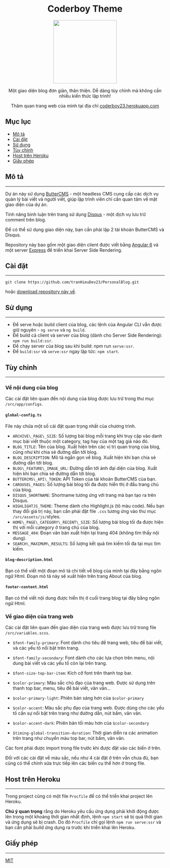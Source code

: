 
<h1 style="text-align: center;">Coderboy Theme</h1>
<p style="text-align: center;"><img src="https://scontent.fhph1-2.fna.fbcdn.net/v/t1.0-9/26195982_314414552401860_673476996156876329_n.jpg?_nc_cat=0&amp;oh=a558cf0a24fca6252db9630c5f58f9ad&amp;oe=5BAE3053" alt="" width="200" height="200" /></p>
<p style="text-align: center;">Một giao diện blog đơn giản, th&acirc;n thiện. Dễ d&agrave;ng t&ugrave;y chỉnh m&agrave; kh&ocirc;ng cần nhiều kiến thức lập tr&igrave;nh!</p>
<p style="text-align: center;">Thăm quan trang web của m&igrave;nh tại địa chỉ&nbsp;<a title="CoderBoy" href="https://coderboy23.herokuapp.com/" target="_blank" rel="noopener">coderboy23.herokuapp.com</a></p>

Mục lục
-------

*   [Mô tả](#description)
*   [Cài đặt](#installation)
*   [Sử dụng](#usage)
*   [Tùy chỉnh](#config)
*   [Host trên Heroku](#heroku)
*   [Giấy phép](#license)

<a name="description"></a>

## Mô tả
-----

Dự án này sử dụng [ButterCMS](https://buttercms.com/) - một headless CMS cung cấp các dịch vụ quản lý bài viết và người viết, giúp lập trình viên chỉ cần quan tâm về mặt giao diện của dự án.

Tính năng bình luận trên trang sử dụng [Disqus](https://disqus.com/) - một dịch vụ lưu trữ comment trên blog.

Để có thể sử dụng giao diện này, bạn cần phải lập 2 tài khoản ButterCMS và Disqus.

Repository này bao gồm một giao diện client được viết bằng [Angular 6](https://angular.io) và một server [Express](https://expressjs.com) để triển khai Server Side Rendering.

<a name="installation"></a>

## Cài đặt
-------

    git clone https://github.com/tranHieuDev23/PersonalBlog.git

hoặc [download repository này về](https://github.com/tranHieuDev23/PersonalBlog/archive/master.zip).

<a name="usage"></a>

## Sử dụng
-------

*   Để serve hoặc build client của blog, các lệnh của Angular CLI vẫn được giữ nguyên - `ng serve` và `ng build`.
*   Để build cả client và server của blog (dành cho Server Side Rendering): `npm run build:ssr`.
*   Để chạy server của blog sau khi build: npm run `serve:ssr`.
*   Để `build:ssr` và `serve:ssr` ngay lập tức: `npm start`.

<a name="config"></a>

## Tùy chỉnh
---------

### Về nội dung của blog

Các cài đặt liên quan đến nội dung của blog được lưu trữ trong thư mục `/src/app/configs`.

#### `global-config.ts`

File này chứa một số cái đặt quan trọng nhất của chương trình.

*   `ARCHIVE\_PAGE\_SIZE`: Số lượng bài blog mỗi trang khi truy cập vào danh mục bài viết thuộc một category, tag hay của một tag giả nào đó.
*   `BLOG_TITLE`: Tên của blog. Xuất hiện trên các vị trị quan trọng của blog, cũng như khi chia sẻ đường dẫn tới blog.
*   `BLOG_DESCRIPTION`: Mô tả ngắn gọn về blog. Xuất hiện khi bạn chia sẻ đường dẫn tới blog.
*   `BLOG\_FEATURE\_IMAGE_URL`: Đường dẫn tới ảnh đại diện của blog. Xuất hiện khi bạn chia sẻ đường dẫn tới blog.
*   `BUTTERCMS\_API\_TOKEN`: API Token của tài khoản ButterCMS của bạn.
*   `CAROUSEL_PAGES`: Số lượng bài blog tối đa được hiển thị ở đầu trang chủ của blog.
*   `DISQUS_SHORTNAME`: Shortname tương ứng với trang mà bạn tạo ra trên Disqus.
*   `HIGHLIGHTJS_THEME`: Theme dành cho Highlight.js (tô màu code). Nếu bạn thay đổi giá trị này, bạn cần phải đặt file `.css` tương ứng vào thư mục `/src/assets/js/`styles.
*   `HOME\_PAGE\_CATEGORY\_RECENT\_SIZE`: Số lượng bài blog tối đa được hiện thị với mỗi category ở trang chủ của blog.
*   `MESSAGE_404`: Đoạn văn bản xuất hiện tại trang 404 (không tìm thấy nội dung).
*   `SEARCH\_MAXIMUM\_RESULTS`: Số lượng kết quả tìm kiếm tối đa tại mục tìm kiếm.

#### `blog-description.html`

Bạn có thể viết một đoạn mô tả chi tiết về blog của mình tại đây bằng ngôn ngữ Html. Đoạn mô tả này sẽ xuất hiện trên trang About của blog.

#### `footer-content.html`

Bạn có thể viết nội dung được hiển thị ở cuối trang blog tại đây bằng ngôn ngữ Html.

### Về giao diện của trang web

Các cài đặt liên quan đến giao diện của trang web được lưu trữ trong file `/src/variables.scss`.

*   `$font-family-primary`: Font dành cho tiêu đề trang web, tiêu đề bài viết, và các yếu tô nổi bật trên trang.
    
*   `$font-family-secondary`: Font dành cho các lựa chọn trên menu, nội dung bài viết và các yếu tố còn lại trên trang.
    
*   `$font-size-top-bar-item`: Kích cỡ font trên thanh top bar.
    
*   `$color-primary`: Màu sắc chủ đạo của trang web. Được sử dụng trên thanh top bar, menu, tiêu đề bài viết, vân vân...
    
*   `$color-primary-light`: Phiên bản sáng hơn của `$color-primary`
    
*   `$color-accent`: Màu sắc phụ đạo của trang web. Được dùng cho các yếu tố cần sự nổi bật trên trang như đường dẫn, nút bấm, vân vân.
    
*   `$color-accent-dark`: Phiên bản tối màu hơn của `$color-secondary`
    
*   `$timing-global-transition-duration`: Thời gian diễn ra các animation trên trang như chuyển màu top bar, nút bấm, vân vân.
    

Các font phải được import trong file trước khi được đặt vào các biến ở trên.

Đối với các cài đặt về màu sắc, nếu như 4 cài đặt ở trên vẫn chưa đủ, bạn cũng có thể chỉnh sửa trực tiếp lên các biến cụ thể hơn ở trong file.

<a name="heroku"></a>

## Host trên Heroku
----------------

Trong project cũng có một file `Procfile` để có thể triển khai project lên Heroku.

**Chú ý quan trọng** rằng do Heroku yêu cầu ứng dụng phải khởi động được lên trong một khoảng thời gian nhất định, lệnh `npm start` sẽ bị quá thời gian và ứng dụng sẽ bị crash. Do đó `Procfile` chỉ gọi lệnh `npm run serve:ssr` và bạn cần phải build ứng dụng ra trước khi triển khai lên Heroku.

<a name="license"></a>

## Giấy phép
---------

[MIT](https://choosealicense.com/licenses/mit/)